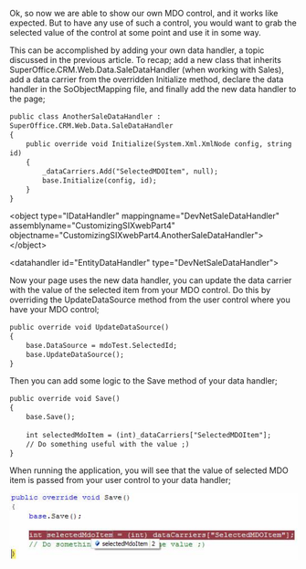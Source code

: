 <properties date="2016-06-24"
SortOrder="12"
/>

Ok, so now we are able to show our own MDO control, and it works like expected. But to have any use of such a control, you would want to grab the selected value of the control at some point and use it in some way.

This can be accomplished by adding your own data handler, a topic discussed in the previous article. To recap; add a new class that inherits SuperOffice.CRM.Web.Data.SaleDataHandler (when working with Sales), add a data carrier from the overridden Initialize method, declare the data handler in the SoObjectMapping file, and finally add the new data handler to the page;

```
public class AnotherSaleDataHandler : SuperOffice.CRM.Web.Data.SaleDataHandler
{
    public override void Initialize(System.Xml.XmlNode config, string id)
    {
        _dataCarriers.Add("SelectedMDOItem", null);
        base.Initialize(config, id);
    }
}
```

&lt;object type="IDataHandler" mappingname="DevNetSaleDataHandler" assemblyname="CustomizingSIXwebPart4" objectname="CustomizingSIXwebPart4.AnotherSaleDataHandler"&gt;&lt;/object&gt;

&lt;datahandler id="EntityDataHandler" type="DevNetSaleDataHandler"&gt;

Now your page uses the new data handler, you can update the data carrier with the value of the selected item from your MDO control. Do this by overriding the UpdateDataSource method from the user control where you have your MDO control;

```
public override void UpdateDataSource()
{
    base.DataSource = mdoTest.SelectedId;
    base.UpdateDataSource();
}
```

Then you can add some logic to the Save method of your data handler;

```
public override void Save()
{
    base.Save();
  
    int selectedMdoItem = (int)_dataCarriers["SelectedMDOItem"];
    // Do something useful with the value ;)
}
```

When running the application, you will see that the value of selected MDO item is passed from your user control to your data handler;

<img src="image003.jpg" alt="Image003" class="c26" />
